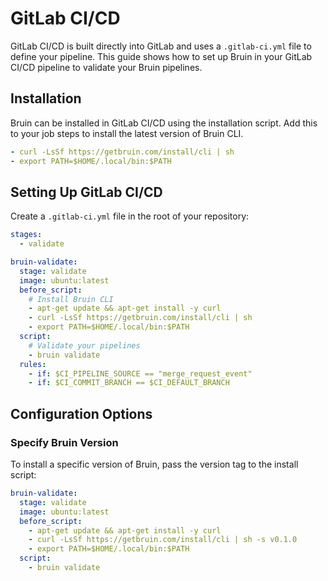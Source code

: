 # GitLab CI/CD

GitLab CI/CD is built directly into GitLab and uses a `.gitlab-ci.yml` file to define your pipeline. This guide shows how to set up Bruin in your GitLab CI/CD pipeline to validate your Bruin pipelines.

## Installation

Bruin can be installed in GitLab CI/CD using the installation script. Add this to your job steps to install the latest version of Bruin CLI.

```yaml
- curl -LsSf https://getbruin.com/install/cli | sh
- export PATH=$HOME/.local/bin:$PATH
```

## Setting Up GitLab CI/CD

Create a `.gitlab-ci.yml` file in the root of your repository:

```yaml
stages:
  - validate

bruin-validate:
  stage: validate
  image: ubuntu:latest
  before_script:
    # Install Bruin CLI
    - apt-get update && apt-get install -y curl
    - curl -LsSf https://getbruin.com/install/cli | sh
    - export PATH=$HOME/.local/bin:$PATH
  script:
    # Validate your pipelines
    - bruin validate
  rules:
    - if: $CI_PIPELINE_SOURCE == "merge_request_event"
    - if: $CI_COMMIT_BRANCH == $CI_DEFAULT_BRANCH

```

## Configuration Options

### Specify Bruin Version

To install a specific version of Bruin, pass the version tag to the install script:

```yaml
bruin-validate:
  stage: validate
  image: ubuntu:latest
  before_script:
    - apt-get update && apt-get install -y curl
    - curl -LsSf https://getbruin.com/install/cli | sh -s v0.1.0
    - export PATH=$HOME/.local/bin:$PATH
  script:
    - bruin validate
```
